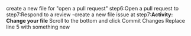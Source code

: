 create a new file for "open a pull request"
step6:Open a pull request to step7:Respond to a review -create a new file
issue at step7:**Activity: Change your file**
Scroll to the bottom and click Commit Changes
Replace line 5 with something new

